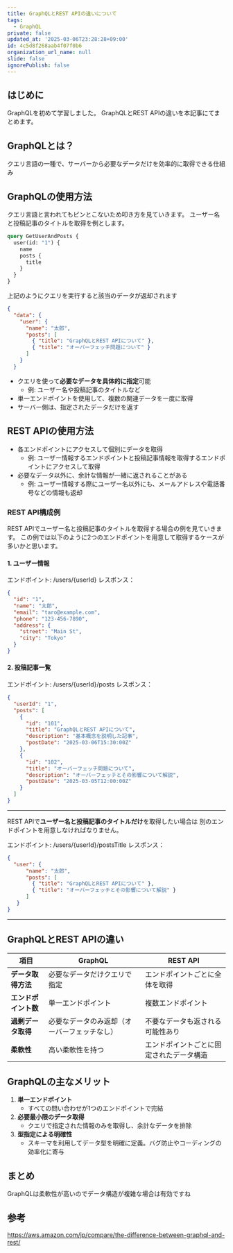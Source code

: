 ```yaml
---
title: GraphQLとREST APIの違いについて
tags:
  - GraphQL
private: false
updated_at: '2025-03-06T23:28:28+09:00'
id: 4c5d8f268aab4f07f0b6
organization_url_name: null
slide: false
ignorePublish: false
---
```

## はじめに
GraphQLを初めて学習しました。
GraphQLとREST APIの違いを本記事にてまとめます。

## GraphQLとは？
クエリ言語の一種で、サーバーから必要なデータだけを効率的に取得できる仕組み

## GraphQLの使用方法
クエリ言語と言われてもピンとこないため叩き方を見ていきます。
ユーザー名と投稿記事のタイトルを取得を例とします。
```graphql
query GetUserAndPosts {
  user(id: "1") {
    name
    posts {
      title
    }
  }
}
```
上記のようにクエリを実行すると該当のデータが返却されます
```json
{
  "data": {
    "user": {
      "name": "太郎",
      "posts": [
        { "title": "GraphQLとREST APIについて" },
        { "title": "オーバーフェッチ問題について" }
      ]
    }
  }
```
- クエリを使って**必要なデータを具体的に指定**可能
  - 例: ユーザー名や投稿記事のタイトルなど
- 単一エンドポイントを使用して、複数の関連データを一度に取得
- サーバー側は、指定されたデータだけを返す

## REST APIの使用方法
- 各エンドポイントにアクセスして個別にデータを取得
  - 例: ユーザー情報するエンドポイントと投稿記事情報を取得するエンドポイントにアクセスして取得
- 必要なデータ以外に、余計な情報が一緒に返されることがある
  - 例: ユーザー情報する際にユーザー名以外にも、メールアドレスや電話番号などの情報も返却

### REST API構成例
REST APIでユーザー名と投稿記事のタイトルを取得する場合の例を見ていきます。
この例では以下のように2つのエンドポイントを用意して取得するケースが多いかと思います。

#### 1. ユーザー情報
エンドポイント: /users/{userId}
レスポンス：
```json
{
  "id": "1",
  "name": "太郎",
  "email": "taro@example.com",
  "phone": "123-456-7890",
  "address": {
    "street": "Main St",
    "city": "Tokyo"
  }
}
```
#### 2. 投稿記事一覧
エンドポイント: /users/{userId}/posts
レスポンス：
```json
{
  "userId": "1",
  "posts": [
    {
      "id": "101",
      "title": "GraphQLとREST APIについて",
      "description": "基本概念を説明した記事",
      "postDate": "2025-03-06T15:30:00Z"
    },
    {
      "id": "102",
      "title": "オーバーフェッチ問題について",
      "description": "オーバーフェッチとその影響について解説",
      "postDate": "2025-03-05T12:00:00Z"
    }
  ]
}
```
---
REST APIで**ユーザー名と投稿記事のタイトルだけ**を取得したい場合は
別のエンドポイントを用意しなければなりません。

エンドポイント: /users/{userId}/postsTitle
レスポンス：
```json
{
  "user": {
      "name": "太郎",
      "posts": [
        { "title": "GraphQLとREST APIについて" },
        { "title": "オーバーフェッチとその影響について解説" }
      ]
   }
}
```
---
## GraphQLとREST APIの違い
| **項目**             | **GraphQL**                              | **REST API**                           |
|-------------------|--------------------------------------|------------------------------------|
| **データ取得方法**   | 必要なデータだけクエリで指定                | エンドポイントごとに全体を取得           |
| **エンドポイント数** | 単一エンドポイント                      | 複数エンドポイント                   |
| **過剰データ取得**   | 必要なデータのみ返却（オーバーフェッチなし） | 不要なデータも返される可能性あり          |
| **柔軟性**          | 高い柔軟性を持つ                          | エンドポイントごとに固定されたデータ構造 |


## GraphQLの主なメリット
1. **単一エンドポイント**
   - すべての問い合わせが1つのエンドポイントで完結
2. **必要最小限のデータ取得**
   - クエリで指定された情報のみを取得し、余計なデータを排除
3. **型指定による明確性**
   - スキーマを利用してデータ型を明確に定義。バグ防止やコーディングの効率化に寄与

## まとめ
GraphQLは柔軟性が高いのでデータ構造が複雑な場合は有効ですね

## 参考
https://aws.amazon.com/jp/compare/the-difference-between-graphql-and-rest/
